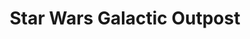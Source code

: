 ---
title: "Star Wars Galactic Outpost"
url: /lake-buena-vista/star-wars-galactic-outpost/
shop: Andenken
---